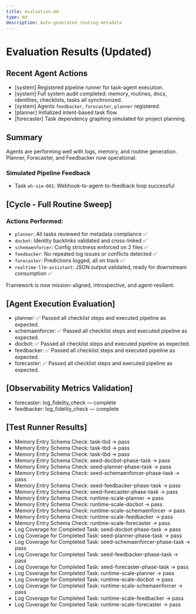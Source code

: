 ```yaml
---
title: evaluation.md
type: md
description: Auto-generated routing metadata
---
```


# Evaluation Results (Updated)

## Recent Agent Actions
- [system] Registered pipeline runner for task-agent execution.
- [system] Full system audit completed: memory, routines, docs, identities, checklists, tasks all synchronized.
- [system] Agents `feedbacker`, `forecaster`, `planner` registered.
- [planner] Initialized intent-based task flow.
- [forecaster] Task dependency graphing simulated for project planning.

## Summary
Agents are performing well with logs, memory, and routine generation. Planner, Forecaster, and Feedbacker now operational.

### Simulated Pipeline Feedback
- Task `wh-sim-001`: Webhook-to-agent-to-feedback loop successful


## [Cycle - Full Routine Sweep]

### Actions Performed:
- `planner`: All tasks reviewed for metadata compliance ✅
- `docbot`: Identity backlinks validated and cross-linked ✅
- `schemaenforcer`: Config strictness enforced on 2 files ✅
- `feedbacker`: No repeated log issues or conflicts detected ✅
- `forecaster`: Predictions logged, all on track ✅
- `realtime-llm-assistant`: JSON output validated, ready for downstream consumption ✅

Framework is now mission-aligned, introspective, and agent-resilient.

## [Agent Execution Evaluation]
- planner: ✅ Passed all checklist steps and executed pipeline as expected.
- schemaenforcer: ✅ Passed all checklist steps and executed pipeline as expected.
- docbot: ✅ Passed all checklist steps and executed pipeline as expected.
- feedbacker: ✅ Passed all checklist steps and executed pipeline as expected.
- forecaster: ✅ Passed all checklist steps and executed pipeline as expected.

## [Observability Metrics Validation]
- forecaster: log_fidelity_check — complete
- feedbacker: log_fidelity_check — complete

## [Test Runner Results]
- Memory Entry Schema Check: task-tbd → pass
- Memory Entry Schema Check: task-tbd → pass
- Memory Entry Schema Check: task-tbd → pass
- Memory Entry Schema Check: seed-docbot-phase-task → pass
- Memory Entry Schema Check: seed-planner-phase-task → pass
- Memory Entry Schema Check: seed-schemaenforcer-phase-task → pass
- Memory Entry Schema Check: seed-feedbacker-phase-task → pass
- Memory Entry Schema Check: seed-forecaster-phase-task → pass
- Memory Entry Schema Check: runtime-scale-planner → pass
- Memory Entry Schema Check: runtime-scale-docbot → pass
- Memory Entry Schema Check: runtime-scale-schemaenforcer → pass
- Memory Entry Schema Check: runtime-scale-feedbacker → pass
- Memory Entry Schema Check: runtime-scale-forecaster → pass
- Log Coverage for Completed Task: seed-docbot-phase-task → pass
- Log Coverage for Completed Task: seed-planner-phase-task → pass
- Log Coverage for Completed Task: seed-schemaenforcer-phase-task → pass
- Log Coverage for Completed Task: seed-feedbacker-phase-task → pass
- Log Coverage for Completed Task: seed-forecaster-phase-task → pass
- Log Coverage for Completed Task: runtime-scale-planner → pass
- Log Coverage for Completed Task: runtime-scale-docbot → pass
- Log Coverage for Completed Task: runtime-scale-schemaenforcer → pass
- Log Coverage for Completed Task: runtime-scale-feedbacker → pass
- Log Coverage for Completed Task: runtime-scale-forecaster → pass


<!-- linked feature: memory bank -->

<!-- linked feature: pipelines -->

<!-- linked feature: agents -->

<!-- linked feature: goals -->

<!-- linked feature: specs -->

<!-- linked feature: schemas -->

<!-- linked feature: config -->

<!-- linked feature: diary -->

<!-- linked feature: evaluation -->

<!-- linked feature: feedbacks -->

<!-- linked feature: forecasts -->

<!-- linked feature: governance -->

<!-- linked feature: intents -->

<!-- linked feature: plans -->

<!-- linked feature: simulations -->

<!-- linked feature: tests -->

<!-- linked feature: tooling -->

<!-- linked feature: routing metadata -->